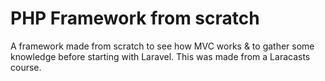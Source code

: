 # PHP Framework from scratch

A framework made from scratch to see how MVC works & to gather some knowledge before starting with Laravel. This was made from a Laracasts course.
